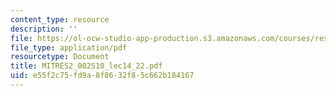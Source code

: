 ```yaml
---
content_type: resource
description: ''
file: https://ol-ocw-studio-app-production.s3.amazonaws.com/courses/res-2-002-finite-element-procedures-for-solids-and-structures-spring-2010/e55f2c75fd9a8f8632f85c662b184167_MITRES2_002S10_lec14_22.pdf
file_type: application/pdf
resourcetype: Document
title: MITRES2_002S10_lec14_22.pdf
uid: e55f2c75-fd9a-8f86-32f8-5c662b184167
---
```

